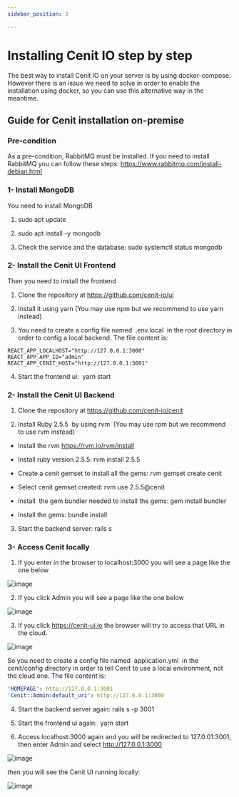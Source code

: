 ```yaml
---
sidebar_position: 3

---
```


# Installing Cenit IO step by step

The best way to install Cenit IO on your server is by using docker-compose. However there is an issue we need to solve in order to enable the installation using docker, so you can use this alternative way in the meantime.

## Guide for Cenit installation on-premise

### Pre-condition

As a pre-condition, RabbitMQ must be installed. If you need to install RabbitMQ you can follow these steps: https://www.rabbitmq.com/install-debian.html

### 1- Install MongoDB

You need to install MongoDB

1. sudo apt update

2. sudo apt install -y mongodb

3. Check the service and the database:  sudo systemctl status mongodb

### 2- Install the Cenit UI Frontend

Then you need to install the frontend

1. Clone the repository at https://github.com/cenit-io/ui

2. Install it using yarn (You may use npm but we recommend to use yarn instead)

3. You need to create a config file named  .env.local  in the root directory in order to config a local backend. The file content is:

```
REACT_APP_LOCALHOST="http://127.0.0.1:3000"
REACT_APP_APP_ID="admin"
REACT_APP_CENIT_HOST="http://127.0.0.1:3001"
```

4. Start the frontend ui:  yarn start

### 2- Install the Cenit UI Backend

1. Clone the repository at https://github.com/cenit-io/cenit

2. Install Ruby 2.5.5  by using rvm  (You may use rpm but we recommend to use rvm instead)
- Install the rvm https://rvm.io/rvm/install

- Install ruby version 2.5.5: rvm install 2.5.5

- Create a cenit gemset to install all the gems: rvm gemset create cenit

- Select cenit gemset created: rvm use 2.5.5@cenit

- Install  the gem bundler needed to install the gems: gem install bundler

- Install the gems: bundle install
3. Start the backend server: rails s

### 3- Access Cenit locally

1. If you enter in the browser to localhost:3000 you will see a page like the one below

![image](https://user-images.githubusercontent.com/54523080/175377690-4ed820ee-b451-4e38-81af-c533948b1859.png)

2. If you click Admin you will see a page like the one below

![image](https://user-images.githubusercontent.com/54523080/175377873-3b68786e-79f9-4953-bc2d-72e73e4167ff.png)

3. If you click https://cenit-ui.io the browser will try to access that URL in the cloud.

![image](https://user-images.githubusercontent.com/54523080/175379470-a88ca910-807a-48ce-bb7a-dc1912a7e766.png)

So you need to create a config file named  application.yml  in the cenit/config directory in order to tell Cenit to use a local environment, not the cloud one. The file content is:

```yml
'HOMEPAGE': http://127.0.0.1:3001
'Cenit::Admin:default_uri': http://127.0.0.1:3000
```

4. Start the backend server again: rails s -p 3001

5. Start the frontend ui again:  yarn start

6. Access localhost:3000 again and you will be redirected to 127.0.01:3001, then enter Admin and select http://127.0.0.1:3000

![image](https://user-images.githubusercontent.com/54523080/175379926-ee6d2c25-9106-4c1a-8357-aa2ac4b1ecc5.png)

then you will see the Cenit UI running locally:

![image](https://user-images.githubusercontent.com/54523080/175380152-11facf78-8035-47b7-8d8a-953c668f63df.png)